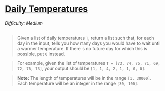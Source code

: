 # [Daily Temperatures](https://leetcode.com/problems/daily-temperatures/)

###### Difficulty: Medium

> Given a list of daily temperatures `T`, return a list such that, for each day in the input, tells you how many days you would have to wait until a warmer temperature. If there is no future day for which this is possible, put `0` instead.

> For example, given the list of temperatures `T = [73, 74, 75, 71, 69, 72, 76, 73]`, your output should be `[1, 1, 4, 2, 1, 1, 0, 0]`.

> **Note:** The length of temperatures will be in the range `[1, 30000]`. Each temperature will be an integer in the range `[30, 100]`.

